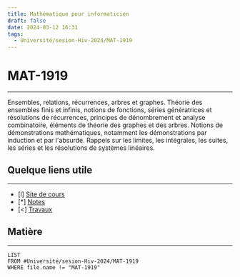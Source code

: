 ```yaml
---
title: Mathématique pour informaticien
draft: false
date: 2024-03-12 16:31
tags:
  - Université/sesion-Hiv-2024/MAT-1919
---
```

# MAT-1919
----

Ensembles, relations, récurrences, arbres et graphes. Théorie des ensembles finis et infinis, notions de fonctions, séries génératrices et résolutions de récurrences, principes de dénombrement et analyse combinatoire, éléments de théorie des graphes et des arbres. Notions de démonstrations mathématiques, notamment les démonstrations par induction et par l'absurde. Rappels sur les limites, les intégrales, les suites, les séries et les résolutions de systèmes linéaires.
## Quelque liens utile
----
- [l] [Site de cours](https://sitescours.monportail.ulaval.ca/ena/site/accueil?idSite=163408&_js=true&idPage=4208021) 
- [*] [Notes](https://sitescours.monportail.ulaval.ca/ena/site/resultats?idSite=163408) 
- [<] [Travaux](https://sitescours.monportail.ulaval.ca/ena/site/evaluations?idSite=163408)

## Matière
----
```dataview
LIST
FROM #Université/sesion-Hiv-2024/MAT-1919 
WHERE file.name != "MAT-1919"
```
